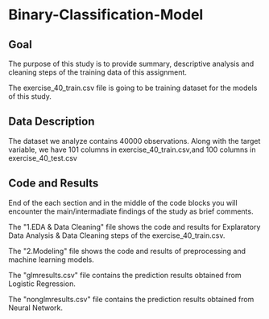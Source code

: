 # Binary-Classification-Model
 
## Goal
The purpose of this study is to provide summary, descriptive analysis and cleaning steps of the training data of this assignment.

The exercise_40_train.csv file is going to be training dataset for the models of this study.

## Data Description
The dataset we analyze contains 40000 observations. Along with the target variable, we have 101 columns in exercise_40_train.csv,and 100 columns in exercise_40_test.csv

## Code and Results
End of the each section and in the middle of the code blocks you will encounter the main/intermadiate findings of the study as brief comments.

The "1.EDA & Data Cleaning" file shows the code and results for Explaratory Data Analysis & Data Cleaning steps of the exercise_40_train.csv.

The "2.Modeling" file shows the code and results of preprocessing and machine learning models.

The "glmresults.csv" file contains the prediction results obtained from Logistic Regression.

The "nonglmresults.csv" file contains the prediction results obtained from Neural Network.
